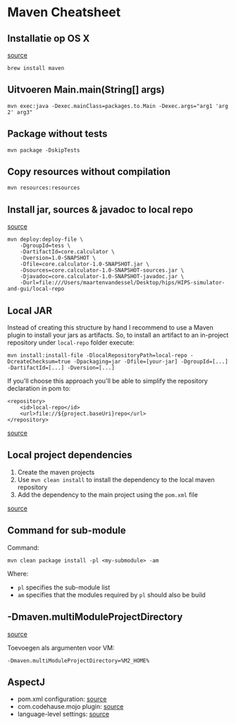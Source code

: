 Maven Cheatsheet
================

Installatie op OS X
-------------------
[source](http://stackoverflow.com/questions/8826881/maven-install-on-mac-os-x)

    brew install maven

Uitvoeren Main.main(String[] args)
----------------------------------

    mvn exec:java -Dexec.mainClass=packages.to.Main -Dexec.args="arg1 'arg 2' arg3"

Package without tests
---------------------

    mvn package -DskipTests

Copy resources without compilation
----------------------------------

    mvn resources:resources

Install jar, sources & javadoc to local repo
--------------------------------------------
[source](http://stackoverflow.com/questions/9386589/how-to-add-a-jar-source-and-javadoc-to-the-local-maven-repository)

    mvn deploy:deploy-file \
        -DgroupId=tess \
        -DartifactId=core.calculator \
        -Dversion=1.0-SNAPSHOT \
        -Dfile=core.calculator-1.0-SNAPSHOT.jar \
        -Dsources=core.calculator-1.0-SNAPSHOT-sources.jar \
        -Djavadoc=core.calculator-1.0-SNAPSHOT-javadoc.jar \
        -Durl=file:///Users/maartenvandessel/Desktop/hips/HIPS-simulator-and-gui/local-repo

Local JAR
---------
Instead of creating this structure by hand I recommend to use a Maven
plugin to install your jars as artifacts. So, to install an artifact
to an in-project repository under `local-repo` folder execute:

    mvn install:install-file -DlocalRepositoryPath=local-repo -DcreateChecksum=true -Dpackaging=jar -Dfile=[your-jar] -DgroupId=[...] -DartifactId=[...] -Dversion=[...]

If you'll choose this approach you'll be able to simplify the repository declaration in pom to:

    <repository>
        <id>local-repo</id>
        <url>file://${project.baseUri}repo</url>
    </repository>

[source](http://stackoverflow.com/questions/364114/can-i-add-jars-to-maven-2-build-classpath-without-installing-them)

Local project dependencies
--------------------------
1. Create the maven projects
2. Use `mvn clean install` to install the dependency to the local maven repository
3. Add the dependency to the main project using the `pom.xml` file

[source](http://www.avajava.com/tutorials/lessons/how-do-i-add-a-project-as-a-dependency-of-another-project.html)

Command for sub-module
----------------------
Command:

    mvn clean package install -pl <my-submodule> -am

Where:
 - `pl` specifies the sub-module list
 - `am` specifies that the modules required by `pl` should also be build

-Dmaven.multiModuleProjectDirectory
-----------------------------------
[source](http://forums.udacity.com/questions/100295487/-dmavenmultimoduleprojectdirectory-system-propery-is-not-set-check-m2_home-environment-variable-and-mvn-script-match)

Toevoegen als argumenten voor VM:

    -Dmaven.multiModuleProjectDirectory=%M2_HOME%

AspectJ
-------
 - pom.xml configuration: [source](http://stackoverflow.com/questions/12423965/maven-aspectj-all-steps-to-configure-it)
 - com.codehause.mojo plugin: [source](http://stackoverflow.com/questions/12423965/maven-aspectj-all-steps-to-configure-it)
 - language-level settings: [source](http://stackoverflow.com/questions/21548548/adding-aspectj-to-pom-xml-changed-java-version-with-maven-why)
